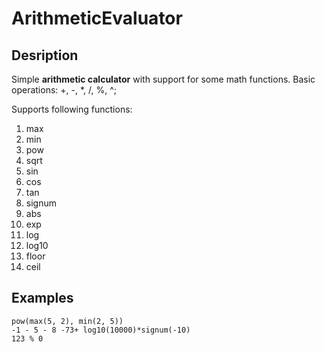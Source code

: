 # ArithmeticEvaluator
## Desription
Simple **arithmetic calculator** with support for some math functions.
Basic operations: +, -, *, /, %, ^;

Supports following functions:
1. max
2. min
3. pow
4. sqrt
5. sin
6. cos
7. tan
8. signum
9. abs
10. exp
11. log
12. log10
13. floor
14. ceil

## Examples
```
pow(max(5, 2), min(2, 5))
-1 - 5 - 8 -73+ log10(10000)*signum(-10)
123 % 0
```
